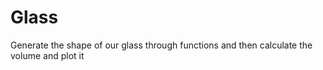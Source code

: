 # Glass
Generate the shape of our glass through functions and then calculate the volume and plot it  
